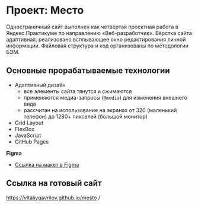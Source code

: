 # Проект: Место
Одностраничный сайт выполнен как четвертая проектная работа в Яндекс.Практикуме по направлению «Веб-разработчик».
Вёрстка сайта адаптивная, реализовано всплывающее окно редактирования личной информации. Файловая структура и код организованы по методологии БЭМ.

## Основные прорабатываемые технологии
* Адаптивный дизайн
  - все элементы сайта тянутся и сжимаются
  - применяются медиа-запросы (`@media`) для изменения внешнего вида
  - рассчитан на использование на экранах от 320 (маленький телефон) до 1280+ пикселей (большой монитор)
* Grid Layout
* FlexBox
* JavaScript
* GitHub Pages

**Figma**
* [Ссылка на макет в Figma](https://www.figma.com/file/2cn9N9jSkmxD84oJik7xL7/JavaScript.-Sprint-4?node-id=0%3A1)

## Ссылка на готовый сайт
https://vitaliygavrilov.github.io/mesto /
